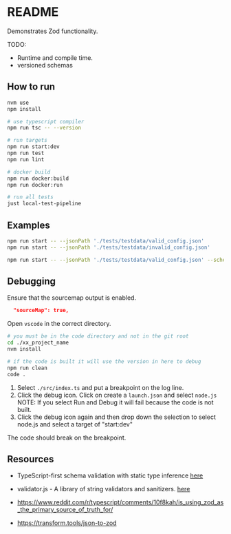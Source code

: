 # README

Demonstrates Zod functionality.

TODO:

- Runtime and compile time.
- versioned schemas

## How to run

```sh
nvm use
npm install

# use typescript compiler
npm run tsc -- --version

# run targets
npm run start:dev
npm run test
npm run lint

# docker build
npm run docker:build
npm run docker:run

# run all tests
just local-test-pipeline
```

## Examples

```sh
npm run start -- --jsonPath './tests/testdata/valid_config.json'
npm run start -- --jsonPath './tests/testdata/invalid_config.json'

npm run start -- --jsonPath './tests/testdata/valid_config.json' --schema simple
```

## Debugging

Ensure that the sourcemap output is enabled.

```json
  "sourceMap": true,
```

Open `vscode` in the correct directory.

```sh
# you must be in the code directory and not in the git root
cd ./xx_project_name
nvm install

# if the code is built it will use the version in here to debug
npm run clean
code .
```

1. Select `./src/index.ts` and put a breakpoint on the log line.
2. Click the debug icon. Click on create a `launch.json` and select `node.js` NOTE: If you select Run and Debug it will fail because the code is not built.
3. Click the debug icon again and then drop down the selection to select node.js and select a target of "start:dev"

The code should break on the breakpoint.

## Resources

- TypeScript-first schema validation with static type inference [here](https://zod.dev/)
- validator.js - A library of string validators and sanitizers. [here](https://github.com/validatorjs/validator.js)

- https://www.reddit.com/r/typescript/comments/10f8kah/is_using_zod_as_the_primary_source_of_truth_for/
- https://transform.tools/json-to-zod
